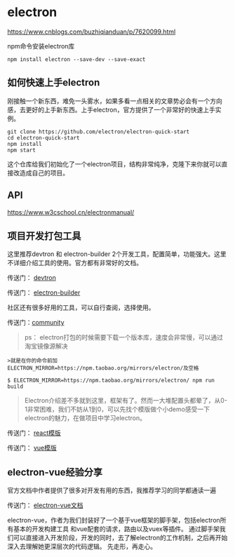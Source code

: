 # electron

https://www.cnblogs.com/buzhiqianduan/p/7620099.html

npm命令安装electron库

```
npm install electron --save-dev --save-exact
```

## 如何快速上手electron

刚接触一个新东西，难免一头雾水，如果多看一点相关的文章势必会有一个方向感，去更好的上手新东西。上手electron，官方提供了一个非常好的快速上手实例。

```
git clone https://github.com/electron/electron-quick-start
cd electron-quick-start
npm install
npm start
```

这个仓库给我们初始化了一个electron项目，结构非常纯净，克隆下来你就可以直接改造成自己的项目。

## API

https://www.w3cschool.cn/electronmanual/

## 项目开发打包工具

这里推荐devtron 和 electron-builder 2个开发工具，配置简单，功能强大。这里不详细介绍工具的使用。官方都有非常好的文档。

传送门： [devtron](https://www.cnblogs.com/buzhiqianduan/p/7620099.html)

传送门： [electron-builder](https://github.com/electron-userland/electron-builder)

社区还有很多好用的工具，可以自行查阅，选择使用。

传送门：[community](https://electron.atom.io/community/)

> ps： electron打包的时候需要下载一个版本库，速度会非常慢，可以通过淘宝镜像源解决

```
>就是在你的命令前加ELECTRON_MIRROR=https://npm.taobao.org/mirrors/electron/及空格

$ ELECTRON_MIRROR=https://npm.taobao.org/mirrors/electron/ npm run build
```

> Electron介绍差不多就到这里，框架有了。然而一大堆配置头都晕了，从0-1非常困难，我们不妨从1到0，可以先找个模版做个小demo感受一下electron的魅力，在做项目中学习electron。

传送门： [react模版](https://github.com/chentsulin/electron-react-boilerplate)

传送门： [vue模版](https://github.com/SimulatedGREG/electron-vue)

## electron-vue经验分享

官方文档中作者提供了很多对开发有用的东西，我推荐学习的同学都通读一遍

传送门： [electron-vue文档](https://simulatedgreg.gitbooks.io/electron-vue/content/cn/getting_started.html)

electron-vue，作者为我们封装好了一个基于vue框架的脚手架，包括electron所有基本的开发构建工具 和vue配套的请求，路由以及vuex等插件。
通过脚手架我们可以直接进入开发阶段，开发的同时，去了解electron的工作机制，之后再开始深入去理解她更深层次的代码逻辑。 先走形，再走心。